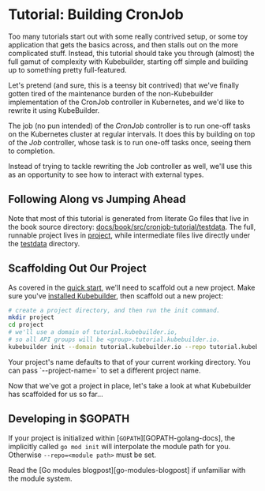 # Tutorial: Building CronJob

Too many tutorials start out with some really contrived setup, or some toy
application that gets the basics across, and then stalls out on the more
complicated stuff.  Instead, this tutorial should take you through (almost)
the full gamut of complexity with Kubebuilder, starting off simple and
building up to something pretty full-featured.

Let's pretend (and sure, this is a teensy bit contrived) that we've
finally gotten tired of the maintenance burden of the non-Kubebuilder
implementation of the CronJob controller in Kubernetes, and we'd like to
rewrite it using KubeBuilder.

The job (no pun intended) of the *CronJob* controller is to run one-off
tasks on the Kubernetes cluster at regular intervals.  It does this by
building on top of the *Job* controller, whose task is to run one-off tasks
once, seeing them to completion.

Instead of trying to tackle rewriting the Job controller as well, we'll
use this as an opportunity to see how to interact with external types.

<aside class="note">

<h1>Following Along vs Jumping Ahead</h1>

Note that most of this tutorial is generated from literate Go files that
live in the book source directory:
[docs/book/src/cronjob-tutorial/testdata][tutorial-source].  The full,
runnable project lives in [project][tutorial-project-source], while
intermediate files live directly under the [testdata][tutorial-source]
directory.

[tutorial-source]: https://github.com/kubernetes-sigs/kubebuilder/tree/master/docs/book/src/cronjob-tutorial/testdata

[tutorial-project-source]: https://github.com/kubernetes-sigs/kubebuilder/tree/master/docs/book/src/cronjob-tutorial/testdata/project

</aside>

## Scaffolding Out Our Project

As covered in the [quick start](../quick-start.md), we'll need to scaffold
out a new project.  Make sure you've [installed
Kubebuilder](../quick-start.md#installation), then scaffold out a new
project:

```bash
# create a project directory, and then run the init command.
mkdir project
cd project
# we'll use a domain of tutorial.kubebuilder.io,
# so all API groups will be <group>.tutorial.kubebuilder.io.
kubebuilder init --domain tutorial.kubebuilder.io --repo tutorial.kubebuilder.io/project
```

<aside class="note">
Your project's name defaults to that of your current working directory.
You can pass `--project-name=<dns1123-label-string>` to set a different project name.
</aside>

Now that we've got a project in place, let's take a look at what
Kubebuilder has scaffolded for us so far...

<aside class="note">
<h1>Developing in $GOPATH</h1>

If your project is initialized within [`GOPATH`][GOPATH-golang-docs], the implicitly called `go mod init` will interpolate the module path for you.
Otherwise `--repo=<module path>` must be set.

Read the [Go modules blogpost][go-modules-blogpost] if unfamiliar with the module system.

</aside>
